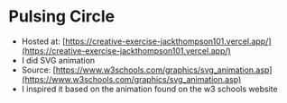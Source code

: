 

# Pulsing Circle

* Hosted at: [https://creative-exercise-jackthompson101.vercel.app/](https://creative-exercise-jackthompson101.vercel.app/)
* I did SVG animation
* Source: [https://www.w3schools.com/graphics/svg_animation.asp](https://www.w3schools.com/graphics/svg_animation.asp)
* I inspired it based on the animation found on the w3 schools website
